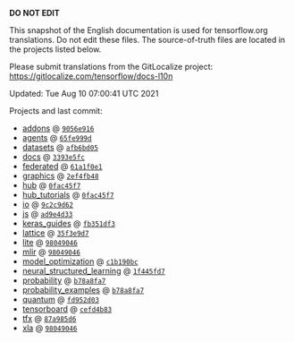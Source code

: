 __DO NOT EDIT__

This snapshot of the English documentation is used for tensorflow.org
translations. Do not edit these files. The source-of-truth files are located in
the projects listed below.

Please submit translations from the GitLocalize project: https://gitlocalize.com/tensorflow/docs-l10n

Updated: Tue Aug 10 07:00:41 UTC 2021

Projects and last commit:

- [addons](https://github.com/tensorflow/addons/tree/master/docs) @ <a href='https://github.com/tensorflow/addons/commit/9056e9167018bbf04e2949a7dc0dfcda0377dd08'><code>9056e916</code></a>
- [agents](https://github.com/tensorflow/agents/tree/master/docs) @ <a href='https://github.com/tensorflow/agents/commit/65fe999dca649d9fcf73bb044450794cd76d7b64'><code>65fe999d</code></a>
- [datasets](https://github.com/tensorflow/datasets/tree/master/docs) @ <a href='https://github.com/tensorflow/datasets/commit/afb6bd0570768e0493faf18736e297b857c570a4'><code>afb6bd05</code></a>
- [docs](https://github.com/tensorflow/docs/tree/master/site/en) @ <a href='https://github.com/tensorflow/docs/commit/3393e5fc42340050566872c2e568135b21e33a6d'><code>3393e5fc</code></a>
- [federated](https://github.com/tensorflow/federated/tree/master/docs) @ <a href='https://github.com/tensorflow/federated/commit/61a1f0e151fe1942c53b9d626eabd727f2d5be51'><code>61a1f0e1</code></a>
- [graphics](https://github.com/tensorflow/graphics/tree/master/tensorflow_graphics/g3doc) @ <a href='https://github.com/tensorflow/graphics/commit/2ef4fb489a19f6e990b3652e455b70fe330133fa'><code>2ef4fb48</code></a>
- [hub](https://github.com/tensorflow/hub/tree/master/docs) @ <a href='https://github.com/tensorflow/hub/commit/0fac45f72f71970724611df3391d85df89f08080'><code>0fac45f7</code></a>
- [hub_tutorials](https://github.com/tensorflow/hub/tree/master/examples/colab) @ <a href='https://github.com/tensorflow/hub/commit/0fac45f72f71970724611df3391d85df89f08080'><code>0fac45f7</code></a>
- [io](https://github.com/tensorflow/io/tree/master/docs) @ <a href='https://github.com/tensorflow/io/commit/9c2c9d6286cca53f034d020bfb4d97bc9cd3c03e'><code>9c2c9d62</code></a>
- [js](https://github.com/tensorflow/tfjs-website/tree/master/docs) @ <a href='https://github.com/tensorflow/tfjs-website/commit/ad9e4d33fbd89e8f62576e5b74c5e817734b0c9e'><code>ad9e4d33</code></a>
- [keras_guides](https://github.com/tensorflow/docs/tree/snapshot-keras/site/en/guide/keras) @ <a href='https://github.com/tensorflow/docs/commit/fb351df38b8be9056c9ff20eb72ed9bcd9060b5a'><code>fb351df3</code></a>
- [lattice](https://github.com/tensorflow/lattice/tree/master/docs) @ <a href='https://github.com/tensorflow/lattice/commit/35f3e9d7da7f90a700d7a903e1818e82965f245c'><code>35f3e9d7</code></a>
- [lite](https://github.com/tensorflow/tensorflow/tree/master/tensorflow/lite/g3doc) @ <a href='https://github.com/tensorflow/tensorflow/commit/9804904600ec29a05af89e852cb66af48c0ad80c'><code>98049046</code></a>
- [mlir](https://github.com/tensorflow/tensorflow/tree/master/tensorflow/compiler/mlir/g3doc) @ <a href='https://github.com/tensorflow/tensorflow/commit/9804904600ec29a05af89e852cb66af48c0ad80c'><code>98049046</code></a>
- [model_optimization](https://github.com/tensorflow/model-optimization/tree/master/tensorflow_model_optimization/g3doc) @ <a href='https://github.com/tensorflow/model-optimization/commit/c1b190bc5f9e875a66ee01cfb10c850f237d2b3a'><code>c1b190bc</code></a>
- [neural_structured_learning](https://github.com/tensorflow/neural-structured-learning/tree/master/g3doc) @ <a href='https://github.com/tensorflow/neural-structured-learning/commit/1f445fd71c2b0c67b72c43ba41ec3f73aa8f8079'><code>1f445fd7</code></a>
- [probability](https://github.com/tensorflow/probability/tree/main/tensorflow_probability/g3doc) @ <a href='https://github.com/tensorflow/probability/commit/b78a8fa758c7f1d38f564c9614799a7a4a11d119'><code>b78a8fa7</code></a>
- [probability_examples](https://github.com/tensorflow/probability/tree/main/tensorflow_probability/examples/jupyter_notebooks) @ <a href='https://github.com/tensorflow/probability/commit/b78a8fa758c7f1d38f564c9614799a7a4a11d119'><code>b78a8fa7</code></a>
- [quantum](https://github.com/tensorflow/quantum/tree/master/docs) @ <a href='https://github.com/tensorflow/quantum/commit/fd952d0362c5445eef0da4437fb3e5ebb16b7948'><code>fd952d03</code></a>
- [tensorboard](https://github.com/tensorflow/tensorboard/tree/master/docs) @ <a href='https://github.com/tensorflow/tensorboard/commit/cefd4b83aed413b742d9b937ab9379ed00ccfdb3'><code>cefd4b83</code></a>
- [tfx](https://github.com/tensorflow/tfx/tree/master/docs) @ <a href='https://github.com/tensorflow/tfx/commit/87a985d6722deab56aa6eddb61d51ba3a96135fb'><code>87a985d6</code></a>
- [xla](https://github.com/tensorflow/tensorflow/tree/master/tensorflow/compiler/xla/g3doc) @ <a href='https://github.com/tensorflow/tensorflow/commit/9804904600ec29a05af89e852cb66af48c0ad80c'><code>98049046</code></a>

